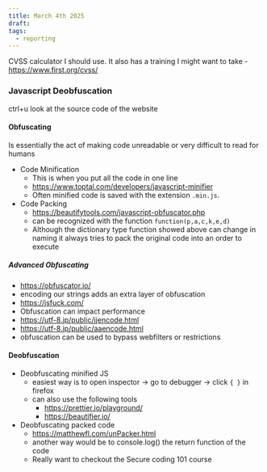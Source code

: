 ```yaml
---
title: March 4th 2025
draft: 
tags:
  - reporting
---
```

CVSS calculator I should use. It also has a training I might want to take - https://www.first.org/cvss/

### Javascript Deobfuscation

ctrl+u look at the source code of the website

#### Obfuscating
Is essentially the act of making code unreadable or very difficult to read for humans

- Code Minification 
	- This is when you put all the code in one line
	- https://www.toptal.com/developers/javascript-minifier
	- Often minified code is saved with the extension `.min.js`.
- Code Packing
	- https://beautifytools.com/javascript-obfuscator.php
	- can be recognized with the function `function(p,a,c,k,e,d)`
	- Although the dictionary type function showed above can change in naming it always tries to pack the original code into an order to execute

##### Advanced Obfuscating
- https://obfuscator.io/
- encoding our strings adds an extra layer of obfuscation
- https://jsfuck.com/
- Obfuscation can impact performance
- https://utf-8.jp/public/jjencode.html
- https://utf-8.jp/public/aaencode.html
- obfuscation can be used to bypass webfilters or restrictions

#### Deobfuscation
- Deobfuscating minified JS
	- easiest way is to open inspector -> go to debugger -> click `{ }` in firefox
	- can also use the following tools
		- https://prettier.io/playground/
		- https://beautifier.io/
- Deobfuscating packed code
	- https://matthewfl.com/unPacker.html
	- another way would be to console.log() the return function of the code
	- Really want to checkout the Secure coding 101 course